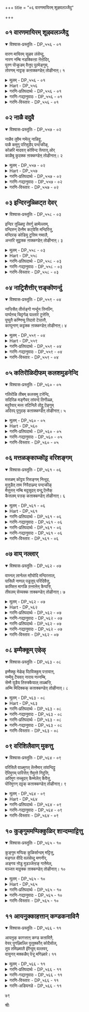 +++
title = "०६ वारणमायिरम् शूऴवलञ्जैदु"

+++


## ०१ वारणमायिरम् शूऴवलञ्जैदु

<details open><summary>विश्वास-प्रस्तुतिः - DP_५५६ - ०१</summary>

वारण मायिरम् सूऴव लंसॆय्दु,  
नारण नम्बि नडक्किऩ्ऱा ऩॆऩ्ऱॆदिर्,  
पूरण पॊऱ्कुडम् वैत्तुप् पुऱमॆङ्गुम्,  
तोरणम् नाट्टक् कऩाक्कण्डेऩ् तोऴीनाऩ्। १
</details>

<details><summary>मूलम् - DP_५५६ - ०१</summary>

वारण मायिरम् सूऴव लंसॆय्दु,  
नारण नम्बि नडक्किऩ्ऱा ऩॆऩ्ऱॆदिर्,  
पूरण पॊऱ्कुडम् वैत्तुप् पुऱमॆङ्गुम्,  
तोरणम् नाट्टक् कऩाक्कण्डेऩ् तोऴीनाऩ्। १
</details>

<details><summary>Hart - DP_५५६</summary>

O friend, I had a dream:  
People decorated every place with festoons  
and put out golden pots with coconuts  
to welcome Nāraṇan Nambi  
when he comes in procession  
surrounded by a thousand elephants:
</details>

<details><summary>गरणि-प्रतिपदार्थः - DP_५५६ - ०१</summary>

वारणम्=आनॆगळु, आयिरम्=साविर, शूऴ=सुत्तुवरिदु, वलञ्जॆय्दु=प्रदक्षिणॆयागि, नारणन् नम्बि=सकलगुण परिपूर्णनाद नारायणनु, नडक्किन्ऱान्=नडॆदुबरुत्तिद्दानॆ, ऎन्ऱु=ऎन्दु,ऎदिर्=ऎदुरिगॆ, पॊन्=बङ्गारद, पूरण कुडम्=पूर्णकुम्भगळन्नु, वैत्तु=हिडिदु, पुरम्=पट्टणदल्लि, ऎङ्गुम्=ऎल्लॆल्लियू, तोरणम्=तोरणवन्नु, नाट्ट=नाटुत्तिरुवन्तॆ, नान्=नानु, कना=कनसन्नु, कण्डेन्=कण्डॆनु, तोऴे=सखिये.
</details>

<details><summary>गरणि-गद्यानुवादः - DP_५५६ - ०१</summary>

सखिये, साविर आनॆगळिन्द सुत्तुवरिदु सकलगुणपरिपूर्णनाद नारायणनु नगरदल्लि प्रदक्षीनॆयागि नडॆदुबरुत्तिद्दानॆन्दु अवन ऎदुरागि बङ्गारद पूर्णकुम्भगळन्नु हिडिदु, ऎल्लॆल्लियू तोरणगळन्नु नाटुत्तिरुवन्तॆ नानु कनसुकण्डॆ\!\(१\)
</details>

<details><summary>गरणि-विस्तारः - DP_५५६ - ०१</summary>

भगवन्तनन्नल्लदॆ बेरॆ यारन्नू मदुवॆयागॆनॆन्दु गोदादेवि निर्धरिसिद्दळष्टॆ. भगवन्तने बन्दु तन्नन्नु वरिसुवनॆन्दु आशॆयिन्द नम्बिद्दळु. अवळ ऎन्दुकॊण्डन्तॆ भगवन्तनु बरलिल्ल. अवनन्नु काणलू अवळिगॆ आगलिल्ल. तन्न प्रियतमनिन्द अगलिकॆयन्नु सहिसलारदॆ परितपिसिदळु. हिन्दिन तिरुमॊऴियल्लि “नन्न प्रियतमनॊडनॆ नन्नन्नु कूडिसु”ऎन्दु कामदेवनन्नू, कूडलु दैववन्नू बेडिदळु. “नन्न नल्लनन्नु नन्न बळिगॆ बरुवन्तॆ कूगि करॆ”ऎन्दु कोगिलॆयन्नु अङ्गलाचिदळु. अल्लदॆ, भगवन्तनन्नु विधविधवागि हॊगळि अवन गुणगान माडिदळु. गोदादेविय इङ्गितवन्नू अवळ मनोवेदनॆयन्नू भगवन्तनु मनगण्डनो हेगो\! गोदादेवि मनोहरवाद कनस्सन्नु कण्डळु. आ कनसिन परियन्नु ई तिरुमॊऴियल्लि, अदर ऒन्दॊन्दु पाशुरदल्लू वर्णिसि हेळिद्दाळॆ. कनसन्नु तन्न अन्तरङ्गद सखिगॆ हेळुत्तिद्दाळॆ. कनसिनल्लि सकलगुणपरिपूर्णनाद श्रीमन्नारायणनु साविर आनॆगळॊडनॆ नगरदल्लि नडॆदु बरुत्तिरुवन्तॆयू, नगरवन्नु ऎल्लॆल्लियू तळिरुतोरणगळिन्द अलङ्करिसिरुवन्तॆयू, नगरवासिगळॆल्लरू पूर्णकुम्भगळिन्द अवनन्नु ऎदुरुगॊण्डु स्वागतिसुत्तिरुवन्तॆयू तानु कण्डन्तॆ इल्लिय विवरणॆ. भगवन्तनु इष्टु वैभवदिन्द

७०

एकॆ बरुत्तिद्दानॆ? मदुवॆगे इरबहुदे?
</details>

## ०२ नाळै वदुवै

<details open><summary>विश्वास-प्रस्तुतिः - DP_५५७ - ०२</summary>

नाळैव तुवैम णमॆऩ्ऱु नाळिट्टु,  
पाळै कमुगु परिसुडैप् पन्दऱ्कीऴ्,  
कोळरि मादवऩ् कोविन्द ऩॆऩ्पाऩ्,ओर्  
काळैबु कुदक्क ऩाक्कण्डेऩ् तोऴीनाऩ्। २
</details>

<details><summary>मूलम् - DP_५५७ - ०२</summary>

नाळैव तुवैम णमॆऩ्ऱु नाळिट्टु,  
पाळै कमुगु परिसुडैप् पन्दऱ्कीऴ्,  
कोळरि मादवऩ् कोविन्द ऩॆऩ्पाऩ्,ओर्  
काळैबु कुदक्क ऩाक्कण्डेऩ् तोऴीनाऩ्। २
</details>

<details><summary>Hart - DP_५५७</summary>

O friend, I had a dream:  
My relatives decided the day for my wedding:  
They decorated a beautiful pandal with kamugu trees:  
Mādhavan Govindan who once took a form of a lion,  
strong as a bull, entered into the pandal—  
I saw him in my dream:
</details>

<details><summary>गरणि-प्रतिपदार्थः - DP_५५७ - ०२</summary>

नाळै=नाळॆय दिन, वदुवै=वधुवन्नु, मणम्=मदुवॆयागुवुदु, ऎन्ऱु=ऎन्दु, नाळ्=दिनवन्नु\(मुहूर्तवन्नु\) इट्टु=निर्णयिसि, पाळै=हॊम्बाळॆ, कमुकु=अडकॆ मर \(मुन्ताद\), परिशु=अलङ्कारगळिन्द उडै=कूडिद, पन्दल्=पन्दलिन\(चप्परद\), कीऴ्=कॆळगडॆ, कोळरि=नरसिंह, मादवन्=माधव, कोविन्दन्=गोविन्द, ऎन्बान्=ऎम्ब हॆसरुगळुळ्ळवनाद, ओर्=असदृशवाद काळै=सलगवनु, पुहुद=प्रवेशिसुवुदन्नु, तोऴे=गॆळतिये, नान्=नानु, कनाक्कण्डेन्=कनसिनल्लि कण्डॆनु.
</details>

<details><summary>गरणि-गद्यानुवादः - DP_५५७ - ०२</summary>

नाळॆय दिन वधुवनु मदुवॆयागुवुदु ऎन्दु दिन\(मुहूर्त\)वन्नु निर्णयिसि, हॊम्बाळॆगळिन्दलू, अडकॆ मरगळिन्दलू अलङ्करिसिद पन्दलिन कळगॆ, “नरसिंह”, “माधव”, “गोविन्द”ऎम्ब हॆसरिन असदृशवाद ऒन्दु सलगवु प्रवेशिसुवुदन्नु गॆळती, नानु कनसिनल्लि कण्डॆ.\(२\)
</details>

<details><summary>गरणि-विस्तारः - DP_५५७ - ०२</summary>

कनसु मुन्दुवरियुत्तदॆ- भगवन्तनाद श्रीकृष्ननिगू गोदादेविगू नाळॆये मदुवॆ. हागॆन्दु शुभमुहूतवन्नु निर्णयिसलागिदॆ. अदक्कॆ तक्कन्तॆ मदुवॆय चप्पर सिद्धवागिदॆ. अदक्कॆ हॊम्बाळॆगळु जिगियुत्तिरुव अडकॆय मरगळन्नु नॆडलागिदॆ. नरसिंह,माधव,गोविन्द-मुन्ताद हॆसरिन श्रीकृष्णनु मदिसिद सलगदन्तॆ गम्भीरवागि मदुवॆय चप्परदॊळक्कॆ आगमिसुत्तिद्दानॆ. इदन्नॆल्ला कण्डॆ गॆळती- ऎन्नुत्ताळॆ, गोदादेवि.

नाळॆ मदुवॆ. इन्दु अदक्कॆ मॊदल दिन. इन्दु नडसबेकाद कॆलवु शास्त्रगळन्नु नडसुवुदक्कागिये भगवन्तनाद श्रीकृष्ण अल्लि बन्दिरुवुदु-इदन्ने अल्लवे गोदादेविय कनसु सूचिसुवुदु?

७१
</details>

## ०३ इन्दिरनुळ्ळिट्त देवर्

<details open><summary>विश्वास-प्रस्तुतिः - DP_५५८ - ०३</summary>

इन्दिर ऩुळ्ळिट्ट तेवर्गु ऴामॆल्लाम्,  
वन्दिरुन् दॆऩ्ऩैम कट्पेसि मन्दिरित्तु,  
मन्दिरक् कोडियु टुत्तिम णमालै,  
अन्तरि सूट्टक्क ऩाक्कण्डेऩ् तोऴीनाऩ्। ३
</details>

<details><summary>मूलम् - DP_५५८ - ०३</summary>

इन्दिर ऩुळ्ळिट्ट तेवर्गु ऴामॆल्लाम्,  
वन्दिरुन् दॆऩ्ऩैम कट्पेसि मन्दिरित्तु,  
मन्दिरक् कोडियु टुत्तिम णमालै,  
अन्तरि सूट्टक्क ऩाक्कण्डेऩ् तोऴीनाऩ्। ३
</details>

<details><summary>Hart - DP_५५८</summary>

O friend, I had a dream:  
Indra and the other gods came together,  
asked for me to be his bride  
and made all the arrangements:  
My sister-in-law Durgā tied a silk marriage sari on me  
and decorated me with fragrant garlands:
</details>

<details><summary>गरणि-प्रतिपदार्थः - DP_५५८ - ०३</summary>

इन्दिरन्=देवेन्द्र, उळ्ळिट्टु=मॊदलाद, देवर्=देवतॆगळु,कुऴाम्=समूह, ऎल्लाम्=ऎल्ला, वन्दु=बन्दु\(भूलोकक्कॆ\), इरुन्दु=नानिरुव कडॆ इद्दु, ऎन्नै=नन्नन्नु, मकळ्=मदुमगळॆन्दु, पेशि=मातनाडि, मन्तिरित्तु=मन्त्रगळन्नु उच्चरिसि, मन्तिरक्कोटि=मन्त्रपूर्वकवागि सीरॆयन्नु, उडुत्ति=उडिसि, मणम्=परिमळभरितवाद, मालै=\(हूविन\)मालिकॆयन्नु, अन्दरि=दुर्गादेवियु, शूट्ट=मुडिसुत्तिरुव, कना=कनसन्नु, तोऴे=गॆळतिये, नान्=नानु, कण्डेन्=कण्डॆ.
</details>

<details><summary>गरणि-गद्यानुवादः - DP_५५८ - ०३</summary>

इन्द्रने मॊदलाद देवतॆगळ समूहवॆल्ला भूलोकक्कॆ बन्दु, नानिरुव स्थळदल्लि इद्दु,नन्नन्नु मदुमगळन्नागि मातनाडि, अदक्कॆ सम्बन्धिसिद मन्त्रगळन्नु उच्चरिसि, अनन्तर दुर्गादेवियु मन्त्रपूवकवागि सीरॆयन्नुडिसि, परिमळभरितवाद पुष्पमालिकॆयन्नु ननगॆ मुडिसुत्तिरुव हागॆ नानु कनसुकण्डॆ, गॆळति.\(३\)
</details>

<details><summary>गरणि-विस्तारः - DP_५५८ - ०३</summary>

गोदादेविय कनसु मुन्दुवरियुवुद- देवतॆगळॆल्लरू देवेन्द्रनॊडनॆ धरॆगिळिदु बरुत्तारॆ. तम्म स्वामियाद भगवन्तनिगॆ मदुवॆ\! अदरल्लि तावु पालुगॊळ्ळबेडवे? अवरॆल्ल ईघ गण्डिन कडॆयवरु. अवरु गोदादेवि इरुव ऊरिगॆ, अवळिरुव स्थळक्कॆ बन्दु सेरुत्तारॆ. अवळ तन्दॆयन्नु काणुत्तारॆ. आतनॊडनॆ प्रस्ताप माडुत्तारॆ. “निम्म मगळन्नु नम्म प्रभुविगॆ कॊट्टु माडूवॆ माडिकॊडि”ऎन्दु केळुत्तारॆ. हीगॆ, वधुविन निष्कर्षॆयागुत्तदॆ. अनम्तर, गण्डिन कडॆयवरू हॆण्णिन कडॆयवरू कलॆतु, मदुवॆय विषयवागि विवरगळन्नु आप्तवागि मातनाडिकॊळ्ळुत्तारॆ. ऎल्लवू इत्यर्थवागुत्तदॆ. मदुमगळिगॆ सम्बन्धिसिद मन्त्रगळन्नु उच्चरिसि गोदादेवियन्नु मदुमगळन्नागि माडुत्तारॆ. आग, दुर्गदेवि मन्त्रपूर्वकवागि अवळिगॆ सीरॆयन्नुडिसि, परिमळभरितवाद हूविन दण्डॆयन्नु तलॆगॆ मुडिसि,कॊरळिगॆ हूविन हारवन्नु हाकुत्ताळॆ. मदुमगळु हीगॆल्ला सिद्धवाद्दाळॆ\! ऎन्थ उद्वेगद विवरणॆ\! ऎन्थ रसानुभव\!

“अन्तरि”-अन्तरिक्षदल्लि तन्न निजस्वरूपदिन्द कंसनिगॆ काणिसिकॊण्डवळु. आद्दरिन्द इवळु दुर्गादेवि. श्रीकृष्णनिगॆ तङ्गि. देवकिय ऎण्टनॆय गर्भदल्लि जनिसिदवनिन्द तनगॆ मरणवॆन्दु कंसनिगॆ तिळिदद्दरिन्द अवनु देवकि वसुदेवरन्नु सॆरॆयल्लिरिसि, अवरल्लि जनिसिद ऒन्दॊन्दु मगुवन्नू नॆलक्कॆ अप्पळिसि क्रूरवागि कॊल्लुत्ता बन्द. ऎण्टनॆय मगुहुट्टिद सुद्दि तिळिदकूडले अल्लिगॆ बन्दु नोडिदरॆ, अदु हॆण्णुमहु. देवकि अङ्गलाचिदळु, अदॊन्दन्नु उळिसॆन्दु. अवळ मातन्नु लक्षिसदॆ अदन्नू नॆलक्कॆ

७२

अप्पळिसि बिडबेकॆन्दु मगुविन कालुगळन्नु हिडिदु मेलक्कॆ बीसि ऎत्तिदाग अदु अवन कैयिन्द नुसुळु, आकाशक्कॆ एरि, अल्लि तन्न निजस्वरूपवन्नु तळॆदु, कंसन ऎदॆ झल्लॆन्नुवन्तॆ “निन्नन्नु कॊल्लुव वैरि बेरॆ कडॆ बॆळुयुत्तिद्दानॆ” ऎम्ब कठोर सत्यवन्नु नुडिदु मायवाद महाशक्ति दुर्गॆ\!

श्रीकृष्णन मदुवॆयल्लि दुर्गादेवि मदुमगळिगॆ नादिनि. मदुवॆय कालदल्लि नादिनियागिरुव अवळिगॆ हॆच्चिन मर्यादॆ. अदक्कॆ तक्क कॆलसगळन्नु अवळु नडसुत्ताळॆ.
</details>

## ०४ नाट्रिशैत्तीर् त्तङ्कॊणर्न्दु

<details open><summary>विश्वास-प्रस्तुतिः - DP_५५९ - ०४</summary>

नाऱ्ऱिसैत् तीर्त्तङ्गॊ णर्न्दुन ऩिनल्गि,  
पार्प्पऩच् चिट्टर्गळ् पल्लारॆ टुत्तेत्ति,  
पूप्पुऩै कण्णिप्पु ऩिदऩो टॆऩ्ऱऩ्ऩै,  
काप्पुनाण् कट्टक्क ऩाक्कण्डेऩ् तोऴीनाऩ्। ४
</details>

<details><summary>मूलम् - DP_५५९ - ०४</summary>

नाऱ्ऱिसैत् तीर्त्तङ्गॊ णर्न्दुन ऩिनल्गि,  
पार्प्पऩच् चिट्टर्गळ् पल्लारॆ टुत्तेत्ति,  
पूप्पुऩै कण्णिप्पु ऩिदऩो टॆऩ्ऱऩ्ऩै,  
काप्पुनाण् कट्टक्क ऩाक्कण्डेऩ् तोऴीनाऩ्। ४
</details>

<details><summary>Hart - DP_५५९</summary>

O friend, I had a dream:  
The Brahmin brought divine water  
from different directions and sprinkled it all over:  
They sang songs of purification:  
The priest tied the string bound together with flowers  
on my hand and on the divine groom’s hand to protect us:
</details>

<details><summary>गरणि-प्रतिपदार्थः - DP_५५९ - ०४</summary>

पाप्पनर्=\(सदाचार सम्पन्नराद्\) ब्राह्मणरल्लि, शिट्टर्हळ्=शिष्टरादवरु, पल्लार्=हलवरु, नाल्=नाल्कु, दिशै=दिक्कुगळिन्दलू, तीर् त्तम्=तीर्थगळन्नु, कॊणर्न्दु=तन्दु, ननि=चॆन्नागि, नल्=प्रोक्षिसि, ऎडुत्तु=ऎत्तिद स्वरदिन्द, एत्ति=आशीर्वद माडि, पू प्पुनै=कमलद हूविनन्तॆ सुन्दरवाद, कण्णि-कण्णुगळ, पुनितनोडु=पवित्रनॊडनॆ, ऎन् तन्नै=नन्नन्नु\(जॊतॆगूडिसि\), काप्पु=रक्षॆय, नाण्=दारवन्नु, कट्ट=कट्टुत्तिरुवुदर, कना=कनसन्नु, तोऴे-=गॆळतिये,नान्=नानु, कण्डेन्=कण्डॆ.
</details>

<details><summary>गरणि-गद्यानुवादः - DP_५५९ - ०४</summary>

ब्राह्मणरल्लि शिष्टरादवरु हलवरु नाल्कुदिक्कुगळिन्दलू तीर्थगळन्नु तन्दु, चॆन्नागि प्रोक्षिसि ऎत्तिद स्वरदिन्द आशीर्वदिसि, कमलद हूविनन्तॆ सुन्दरवाद कण्णुगळ पवित्रनॊडनॆ नन्नन्नु जॊतॆगूडिसि, रक्षॆय दारवन्नु \(कङ्कणवन्नु\) कट्टुत्तिरुव हागॆ कनसन्नु कण्डॆ गॆळती.\(४\)
</details>

<details><summary>गरणि-विस्तारः - DP_५५९ - ०४</summary>

गोदादेविय कनसु मुन्दुवरियुत्तदॆ- सदाचार सम्पन्नराद ब्राह्मणरु हलवारु मन्दि बरुत्तारॆ. अवरु नाल्कु दिशॆगळिन्दलू पवित्र तीर्थगळन्नु तरुत्तारॆ. वधुवन्नू वरनन्नू कुळ्ळिरिसि, अवर सकल कल्याणक्कोस्करवागि, अवर तलॆय मेलॆ, ऎत्तिद स्वरदिन्द वेदमन्त्रगळन्नु उच्चरिसुत्ता, माविनॆलॆ मत्तु दर्भॆय कूचदिन्द आ मन्त्रतीर्थवन्नु प्रोक्षिसुत्ता, अमृताभिषेकवन्नु माडि, आशीर्वदिसुत्तारॆ.

कमलद हूविनन्तॆ सॊबगिन कण्णुगळुळ्ळ परमपवित्रनाद भगवन्तनॊडनॆ गोदादेवियन्नु जॊतॆगूडिसि विवाहक्कॆन्दु कङ्कणवन्नु कट्टुत्तारॆ.

७३
</details>

## ०५ कतिरॊळिदीफम् कलशमुडनेन्दि

<details open><summary>विश्वास-प्रस्तुतिः - DP_५६० - ०५</summary>

गतिरॊळि तीबम् कलसमु टऩेन्दि,  
सदिरिळ मङ्गैयर् तांवन्दॆ तिर्गॊळ्ळ,  
मदुरैयार् मऩ्ऩ ऩटिनिलै तॊट्टु,ऎङ्गुम्  
अदिरप् पुगुदक् कऩाक्कण्डेऩ् तोऴीनाऩ्। ५
</details>

<details><summary>मूलम् - DP_५६० - ०५</summary>

गतिरॊळि तीबम् कलसमु टऩेन्दि,  
सदिरिळ मङ्गैयर् तांवन्दॆ तिर्गॊळ्ळ,  
मदुरैयार् मऩ्ऩ ऩटिनिलै तॊट्टु,ऎङ्गुम्  
अदिरप् पुगुदक् कऩाक्कण्डेऩ् तोऴीनाऩ्। ५
</details>

<details><summary>Hart - DP_५६०</summary>

O friend, I had a dream:  
Dancing women carried shining lights and kalasams  
and went in front of him and welcomed him:  
The king of Madura walked touching the earth  
as the earth shook:
</details>

<details><summary>गरणि-प्रतिपदार्थः - DP_५६० - ०५</summary>

कदिर्=सूर्यन, ऒळि=प्रकाशदन्थ, दीपम्=\(मङ्गळ\)दीपवन्नू, कलशम्=कलशवन्नू, उडन्=तम्म कैगळल्लि, एन्दि=हिडिदुकॊण्डु, शतिर्=सुन्दरियराद, इळ=ऎळॆय वयस्सिन, मङ्गैयर् ताम्=हॆङ्गसरु, वन्दु=बन्दु, ऎदिर् कॊळ्ळ=ऎदुरुगॊळ्ळलु, मदुरैयार्=मधुरापुरदवर, मन्नन्=अधिपतियु, अडिनिलै=पादुकॆगळन्नु तॊट्टु=तॊट्टु\(मॆट्टि\)कॊण्डु, ऎङ्गुम्=ऎल्लॆल्लियू, अदिर्=अदुरुवन्तॆ, पुहुदु=प्रवेशिसुवुदर, कना=कनसन्नु, तोऴे-=गॆळतिये,नान्=नानु, कण्डेन्=कण्डॆ.
</details>

<details><summary>गरणि-गद्यानुवादः - DP_५६० - ०५</summary>

सूर्यन प्रकाशदन्थ मङ्गळदीपवन्नू कलशवन्नू तम्म कैगळलि हिडिदुकॊण्डु सुन्दरियराद ऎळॆयवयस्सिन हॆङ्गसरु बन्दु ऎदुरुगॊळ्ळलु, मधुरापुरदवर अधिपतियु\(श्रीकृष्णनु\) पादुकॆगळन्नु तॊट्टु\(मॆट्टि\)कॊण्डु, भूमण्डलवे अदुरुवन्तॆ प्रवेशिसुव कनसन्नु नानु कण्डॆ, गॆळति.\(५\)
</details>

<details><summary>गरणि-विस्तारः - DP_५६० - ०५</summary>

गोदादेविय कनसु मुन्दुवरियुत्तदॆ- सुन्दरियराद, ऎळॆय वयस्सिन हॆङ्गसरु तम्म कैगळल्लि सूर्यन प्रकाशक्कॆ समनाद मङ्गळदीपगळन्नू, कलशगळन्नू हिडिदुकॊण्डु वरनन्नु ऎदुरुगॊळ्ळुवरु हीगॆ स्वागतगॊण्डु, श्रीकृष्णनु कालिगॆ हावुगॆगळन्नु मॆट्टिकॊण्डु, भूमण्डलवे अदुरुवन्तॆ नडॆयुत्ता मदुवॆय मण्टपवन्नु प्रवेशिसुवनु.
</details>

## ०६ मत्तळङ्काघ्कॊट्ट वरिशङ्गम्

<details open><summary>विश्वास-प्रस्तुतिः - DP_५६१ - ०६</summary>

मत्तळम् कॊट्टव रिसङ्गम् निऩ्ऱूद,  
मुत्तुडैत् ताम निरैदाऴ्न्द पन्दऱ्कीऴ्  
मैत्तुऩऩ् नम्बि मदुसूदऩ् वन्दु,ऎऩ्ऩैक्  
कैत्तलम् पऱ्ऱक् कऩाक्कण्डेऩ् तोऴीनाऩ्। ६
</details>

<details><summary>मूलम् - DP_५६१ - ०६</summary>

मत्तळम् कॊट्टव रिसङ्गम् निऩ्ऱूद,  
मुत्तुडैत् ताम निरैदाऴ्न्द पन्दऱ्कीऴ्  
मैत्तुऩऩ् नम्बि मदुसूदऩ् वन्दु,ऎऩ्ऩैक्  
कैत्तलम् पऱ्ऱक् कऩाक्कण्डेऩ् तोऴीनाऩ्। ६
</details>

<details><summary>Hart - DP_५६१</summary>

O friend, I had a dream:  
The drums were beaten, the lined conches were blown  
and my bridegroom, Nambi Madhusūdanan,  
came and held my hand  
under the pandal that was decorated  
with hanging strings of pearl garlands:
</details>

<details><summary>गरणि-प्रतिपदार्थः - DP_५६१ - ०६</summary>

मत्तळम्=मद्दलॆगळु, कॊट्ट=बारिसुत्तिरलु, वरि=सालागि, शङ्गम्=शङ्खगळु, निन्ऱु=ऒन्दे समनागि, ऊद=ऊदुत्तिरलु, मुत्तु उडै=मुत्तुगळिन्द कूडिद
</details>

<details><summary>गरणि-गद्यानुवादः - DP_५६१ - ०६</summary>

७४
</details>

<details><summary>गरणि-प्रतिपदार्थः - DP_५६१ - ०६</summary>

तामम्=सरगळु, निरै=कुच्चु कुच्चागि\(समृद्धियागि\), ताऴ्न्द=तूगाडुत्तिरुव, अलङ्करिसिरुव, पन्दल् कीऴ्=मण्टपदल्लि, मैत्तुनन्=अत्तॆय मगनाद, नम्बि=परिपूर्णनाद, मदुशूदन्=मधुसूदननु, ऎन्नै=नन्नन्नु, कैत्तलम्=कैयन्नु, पट्र=हिडियुवुदर, कना=कनसन्नु, तोऴे-=गॆळतिये,नान्=नानु, कण्डेन्=कण्डॆ.
</details>

<details><summary>गरणि-गद्यानुवादः - DP_५६१ - ०६</summary>

मद्दलॆगळु बारिसुत्तिरलु, सालागि शङ्खगळु निलुगडॆयिल्लदन्तॆ ऊदुत्तिरलु, मुत्तुगळ सरगळन्नु कुच्चुकुच्चागि तूगाडुत्ता अलङ्करिसिरुव मदुवॆय मण्टपदल्लि, नन्न अत्तॆय मगनाद परिपूर्णनाद मधुसूदननु नन्न कैयन्नु हिडियुवुदर कनसन्नु नानु कण्डॆ, गॆळती.\(६\)
</details>

<details><summary>गरणि-विस्तारः - DP_५६१ - ०६</summary>

गोदादेविय कनसु मुन्दुवरियुवुदु- मद्दळॆ मॊदलाद मङ्गळवाद्यगळु विशेषवागि बारिसुत्तिवॆ. शङ्खगळन्नु हिडिदु सालागि निन्तवरु अवुगळन्नु निलुगडॆयिल्लदॆ ऊदुत्तिद्दारॆ. मदुवॆय मण्टपवन्नु बलुसॊगसागि, आकर्षणीयवागि, अलङ्करिसिद्दारॆ. मुत्तुगळ सरगळु कुच्चुकुच्चागि मण्टपदल्लि तूगाडुत्तिवॆ. हीगॆ, अणिगॊण्ड दिव्यवाद मदुवॆय मण्टपदल्लि “अत्तॆय मग”नॆन्दु सलिगॆयिन्द करॆयिसिकॊळ्ळुव पवित्रनू, परिपूर्णनू, मधुसूदननू आद श्रीकृष्णनु नन्न कैहिडियुत्तानॆ. इदु पाणिग्रहण महोत्सव.

“अत्तॆय मग”ऎन्नुवुदरल्लि सोदरिकॆय मदुवॆयन्नु सूचिसुवुदु. “मावन मगळु, अत्तॆय मग”- “मावन मग, अत्तॆय मगळु”-इवु सोदरिकॆ.
</details>

## ०७ वाय् नल्लार्

<details open><summary>विश्वास-प्रस्तुतिः - DP_५६२ - ०७</summary>

वाय्नल् लार्नल्ल मऱैयोदि मन्दिरत्ताल्,  
पासिलै नाणल् पडुत्तुप् परिदिवैत्तु,  
काय्सिऩ मागळि ऱऩ्ऩाऩॆऩ् कैप्पऱ्ऱि,  
तीवलम् सॆय्यक्क ऩाक्कण्डेऩ् तोऴीनाऩ्। ७
</details>

<details><summary>मूलम् - DP_५६२ - ०७</summary>

वाय्नल् लार्नल्ल मऱैयोदि मन्दिरत्ताल्,  
पासिलै नाणल् पडुत्तुप् परिदिवैत्तु,  
काय्सिऩ मागळि ऱऩ्ऩाऩॆऩ् कैप्पऱ्ऱि,  
तीवलम् सॆय्यक्क ऩाक्कण्डेऩ् तोऴीनाऩ्। ७
</details>

<details><summary>Hart - DP_५६२</summary>

Skilled Vediyars recited the Vedas,  
and chanted mantras:  
They made a likeness of the sun  
with green naṇal grass:  
He is strong as an angry elephant  
and he held my hand and we circled the fire:
</details>

<details><summary>गरणि-प्रतिपदार्थः - DP_५६२ - ०७</summary>

वाय् नल्लार्=ऒळ्ळॆय बायियवरु, नल्ल=श्रेष्ठवाद, मऱै=वेदभागगळन्नु, ओदि=पठिसि, मन्तिरत्ताल्=मन्त्रपूर्वकवागि, पाशि=हसिय \(नॆनॆसिरुव\), इलै=ऎलॆयन्नू, नाणल्=दर्भॆयन्नू, पडुत्तु=हासिऎ, परिदि=परिधियन्नु\(सुत्तन्नु\), वैत्तु=कट्टि, काय्=तेजस्वियाद, चिनम्=अग्निगॆ, मा=दॊड्ड, कळिऱु=सलगक्कॆ, अन्नान्=समनाद अवनु\(श्रीकृष्णनु\), ऎन्=नन्न
</details>

<details><summary>गरणि-गद्यानुवादः - DP_५६२ - ०७</summary>

७५
</details>

<details><summary>गरणि-प्रतिपदार्थः - DP_५६२ - ०७</summary>

कै पट्रि=कैहिडिदु, ती=अग्नियन्नु, वलम् शॆय्य=प्रदक्षिणॆ माडुवुदर, कना=कनसन्नु, तोऴे-=गॆळतिये,नान्=नानु, कण्डेन्=कण्डॆ.
</details>

<details><summary>गरणि-गद्यानुवादः - DP_५६२ - ०७</summary>

ऒळ्ळॆय बायियवरु श्रेष्ठवाद वेदभागगळन्नु पठिसि, मन्त्रपूर्वकवागि नॆनॆसिरुव \(हसिय\)ऎलॆयन्नू दर्भॆयन्नू हासि, सुत्तुकट्टि बळिक प्रकाशिसुत्तिरुव अग्निगू, दॊड्ड सलगक्कू समाननाद अवनु\(श्रीकृष्णनु\) तन्न कैहिडिदु अग्नियन्नु प्रदक्षिणॆ माडुत्तिरुवुदन्नु कनसिनल्लि ना कण्डॆ गॆळती.\(७\)
</details>

<details><summary>गरणि-विस्तारः - DP_५६२ - ०७</summary>

कनसु मुन्दुवरियुवुदु- वेदपण्डितरु मदुवॆय समयक्कॆ योग्यवाद श्रेष्ठवाद वेदवाक्यगळन्नु ओदुत्तारॆ. मन्त्रपूर्वकवागि हसिरु ऎलॆगळन्नू दर्भॆयन्नू शास्त्रोक्तवागि हासुत्तारॆ. परिधियन्नु समित्तुगळिन्द कट्टुत्तारॆ. अग्निप्रतिष्ठॆ माडुत्तारॆ. अनन्तर, प्रकाशिसुव अग्नियन्तॆयू, बलिष्ठवाद सलगदन्तॆयू इरुव अवनु \(पतियाद श्रीकृष्णनु\), नन्न कैहिडिदु अग्निप्रदक्षिणॆ माडुत्तानॆ.

ऒळ्ळॆय बायियवरु- ऒळ्ळॆय मातुगळन्ने आडुव अभ्यासदल्लि पळगिरुववरु. अनुभवस्थराद वयस्क गृहस्थरु. सत्यवादिगळु. नम्रभक्तरु. मितभाषिगळाद सद्ब्राह्मणरु. इल्लि उत्तमवाद कण्ठस्वनवुळ्ळ वेदविद्यापारङ्गतरु.

इदु अग्निसाक्षियाद मदुवॆयाद्दरिन्द, अदक्कॆ अग्निप्रतिष्ठॆयागुत्तदॆ. वेडिकॆय मेलॆ, मन्त्रपूवकवागि स्थळ शुद्धि माडि, अल्लि अक्कियहिट्टन्नु हरडि, सुमङ्गलियरिन्द अग्निप्रतिष्ठॆ माडिसि, अग्निकार्यक्कॆ बेकाद रीतियल्लि अग्निदेवनिगॆ दर्भॆयिन्दलू समित्तुगळिन्दलू परिधियन्नु कट्टि, अग्नियन्नु पूजिसि, चॆन्नागि ज्वलिसुवन्तॆ माडुत्तारॆ. अग्निपुरुषनन्नु वरनु वधुविन कैहिडिदु मूरुसल मम्त्रपूवकवागि प्रदक्षिणॆ माडुत्तानॆ. इल्लि सूचितवाद क्रम इदु.
</details>

## ०८ इम्मैक्कूम् एऴेऴ्

<details open><summary>विश्वास-प्रस्तुतिः - DP_५६३ - ०८</summary>

इम्मैक्कु मेऴेऴ् पिऱविक्कुम् पऱ्ऱावाऩ्,  
नम्मैयु टैयवऩ् नाराय णऩ्नम्बि,  
सॆम्मै युडैय तिरुक्कैयाल् ताळ्बऱ्ऱि,  
अम्मि मिदिक्कक् कऩाक्कण्डेऩ् तोऴीनाऩ्। ८
</details>

<details><summary>मूलम् - DP_५६३ - ०८</summary>

इम्मैक्कु मेऴेऴ् पिऱविक्कुम् पऱ्ऱावाऩ्,  
नम्मैयु टैयवऩ् नाराय णऩ्नम्बि,  
सॆम्मै युडैय तिरुक्कैयाल् ताळ्बऱ्ऱि,  
अम्मि मिदिक्कक् कऩाक्कण्डेऩ् तोऴीनाऩ्। ८
</details>

<details><summary>Hart - DP_५६३</summary>

O friend, I had a dream:  
He is the refuge for this birth  
and the fourteen future births:  
He, our king Narayaṇan Nambi held my feet  
with his divine, perfect fingers  
and placed them on the grinding stone:
</details>

<details><summary>गरणि-प्रतिपदार्थः - DP_५६३ - ०८</summary>

इम्मैक्कूम्=ई जन्मक्कू, एऴेऴ् विऱक्कूम्=एळेळु जन्मगळिगू, पट्रु=आधार\(कारण\), आवान्=आगिरुववनू, नम्मै=नम्मन्नु, उडैयवन्=ऒळगॊण्डवनू, नम्बि=सकल कल्याणगुणपरिपूर्णनू, नारायणन्=नारायणनू आद, श्रीकृष्णनु, शॆम्मै=कॆम्पाद, उडैय=बण्णवुळ्ळ, \(तन्न\)तिरु=पवित्रवाद, कैयाल्=कैयिन्द
</details>

<details><summary>गरणि-गद्यानुवादः - DP_५६३ - ०८</summary>

७६
</details>

<details><summary>गरणि-प्रतिपदार्थः - DP_५६३ - ०८</summary>

ताळ्=नन्न कालन्नु, पट्रि=हिडिदु, अम्मि=अम्मि कल्लिन मेलॆ, विदिक्क=तुळिसुव, कना=कनसन्नु, तोऴे-=गॆळतिये,नान्=नानु, कण्डेन्=कण्डॆ.
</details>

<details><summary>गरणि-गद्यानुवादः - DP_५६३ - ०८</summary>

ई जन्मक्कू एळेळु जन्मगळिगू आधार\(कारण\)वागिरुववनू, नम्मन्नु ऒळगॊण्डवनू, सकल कल्याणगुणपरिपूर्णनू नारायणनू आद श्रीकृष्णनु तन्न कॆम्पाद पवित्रवाद कैयिन्द नन्न कालन्नु हिडिदु अम्मिकल्लिन मेलॆ तुळिसुव कनसन्नु नानु कण्डॆ, गॆळती.\(८\)
</details>

<details><summary>गरणि-विस्तारः - DP_५६३ - ०८</summary>

गोदादेविय कनसु मुन्दुवरियुवुदु- कनसिनल्लि विवाह कालदल्लि नडॆयुव इन्नॊन्दु मुख्यवाद कार्य नडॆयुत्तदॆ. सकल सद्गुण परिपूर्णनू, सकल कारणनू, सकलाधारनू,सकलवन्नू तन्नल्लि ऒळगॊण्डवनू आद भगवन्तनु तन्न कोमलवाद कैयिन्द नन्न कालन्नु हिडिदु अम्मिकल्लन्नु तुळिसुत्तानॆ ऎन्नुत्ताळॆ गोदादेवि. वधुवादवळु तन्न पातिव्रत्यवन्नु तन्न कडॆय घळिगॆय तनक कापाडिकॊण्डु बरुवुदु अवळ कर्तव्य ऎन्दु सूचिसुव कर्म इदु. इदन्नु “अश्मारोहणम्”ऎन्नुत्तारॆ.
</details>

## ०९ वरिशिलैवाण् मुकत्तु

<details open><summary>विश्वास-प्रस्तुतिः - DP_५६४ - ०९</summary>

वरिसिलै वाळ्मुगत् तॆऩ्ऩैमार् तांवन्दिट्टु  
ऎरिमुगम् पारित्तॆऩ् ऩैमुऩ्ऩे निऱुत्ति,  
अरिमुग ऩच्चुदऩ् कैम्मेलॆऩ् कैवैत्तु,  
पॊरिमुगन् दट्टक् कऩाक्कण्डेऩ् तोऴीनाऩ्। ९
</details>

<details><summary>मूलम् - DP_५६४ - ०९</summary>

वरिसिलै वाळ्मुगत् तॆऩ्ऩैमार् तांवन्दिट्टु  
ऎरिमुगम् पारित्तॆऩ् ऩैमुऩ्ऩे निऱुत्ति,  
अरिमुग ऩच्चुदऩ् कैम्मेलॆऩ् कैवैत्तु,  
पॊरिमुगन् दट्टक् कऩाक्कण्डेऩ् तोऴीनाऩ्। ९
</details>

<details><summary>Hart - DP_५६४</summary>

O friend, I had a dream:  
My brothers with shining faces and bows  
came and, standing before us,  
kindled the fire and made it bright:  
They joined my hand with the hand of Achuthan  
who once took the form of a lion,  
and they poured popped rice on it:
</details>

<details><summary>गरणि-प्रतिपदार्थः - DP_५६४ - ०९</summary>

वरि=सुन्दरवाद, शिलै=बिल्लिनन्तॆ, वाळ्=हुब्बुगळन्नुळ्ळ, मुकम्=मुखवुळ्ळ, ऎन्=नन्न, ऐमार् ताम्=अण्णन्दिरु, वन्दिट्टु=बन्दु, ऎरि=अग्निय, मुकम्=मुखवन्नु, पारित्तु=चॆन्नागि हरडुवन्तॆ माडि, ऎन्नै=नन्नन्नु, मुन्ने=अदर मुन्दुगडॆ, निऱुत्ति=निल्लिसि, अरिमुकन्=सिंहदमुखवुळ्ळवनू, अच्चुतन्=अच्युतनू आद श्रीकृष्णन, कैम्मेल्=कैय मेलॆ, ऎन्=नन्न, कैवैत्तु=कैयन्निट्टु, पॊरि=अरळन्नु, मुकन्दु=तुम्बि,अट्ट=\(अग्निगॆ\) समर्पिसिद, कना=कनसन्नु, तोऴे-=गॆळतिये,नान्=नानु, कण्डेन्=कण्डॆ.
</details>

<details><summary>गरणि-गद्यानुवादः - DP_५६४ - ०९</summary>

सुन्दरवाद बिल्लिनन्तॆ बग्गिरुव हुब्बुगळन्नुळ्ळ मुखद नन्न अण्णन्दिरु बन्दु, अग्नियन्नु चॆन्नागि ज्वलिसुवन्तॆ माडि, नन्नन्नु अदर मुन्दॆ निल्लिसि, सिंहद मुखवुळ्ळवनू अच्युतनू आद श्रीकृष्णन कैयमेलॆ नन्न कैयन्निरिसि, अरळन्नु तुम्बि, अग्निगॆ समर्पिसिद कनसन्नु नानु कण्डॆ गॆळति.\(९\)
</details>

<details><summary>गरणि-विस्तारः - DP_५६४ - ०९</summary>

कनसिनल्लि मत्तॊन्दु मुख्यकार्य नडॆयुवुदन्नु गोदादेवि काणुत्ताळॆ. अल्लिगॆ अवळ अण्णन्दिरु बरुत्तारॆ. अवरु अवळन्नु प्रज्वलिसुत्तिरुव अग्निय मुन्दॆ निल्लिसुत्तारॆ. अवळ बॊगसॆय तुम्ब बत्तद अरळन्नु तुम्बुत्तारॆ. आ बॊगसॆयन्नु अवळ पतियाद

७७

श्रीकृष्णन कैगळल्लि\(बॊगसॆयल्लि\) इरिसुत्तारॆ. अरळन्नु मन्त्रपूर्वकवागि अग्निगॆ हाकिसुत्तारॆ. ऎन्दरॆ, अवळ कैयिन्द “लाज होम” माडिसुत्तारॆ.

वधुवु तन्न पतिगॆ दीर्घायुस्सन्नु कोरि नडसुव ऒन्दु अग्निकार्य इदु. –लाजहोम.

भगवन्तनन्नु “सिंहद मुखदवनु” “अच्युतनु” ऎन्दु वर्णिसलागिदॆ. हिरण्यकशिपुवन्नु वधिसि प्रह्लादनन्नु पालिसलु भगवन्तनु “नरहरि” रूपवन्नु ऎत्तिदनष्टॆ. अदर सूचनॆ “सिंहद मुखदवनु” ऎम्बुदरल्लिदॆ. नाशविल्लदवनु भगवन्त- आद्दरिन्द “अच्युत”
</details>

## १० कुङ्गुममप्पिक्कुळिर् शान्दम्माट्टित्तु

<details open><summary>विश्वास-प्रस्तुतिः - DP_५६५ - १०</summary>

कुङ्गुम मप्पिक् कुळिर्सान्दम् मट्टित्तु,  
मङ्गल वीदि वलंसॆय्दु मणनीर्,  
अङ्गव ऩोडु मुडञ्जॆऩ्ऱङ् गाऩैमेल्,  
मञ्जऩ माट्टक्क ऩाक्कण्डेऩ् तोऴीनाऩ्। १०
</details>

<details><summary>मूलम् - DP_५६५ - १०</summary>

कुङ्गुम मप्पिक् कुळिर्सान्दम् मट्टित्तु,  
मङ्गल वीदि वलंसॆय्दु मणनीर्,  
अङ्गव ऩोडु मुडञ्जॆऩ्ऱङ् गाऩैमेल्,  
मञ्जऩ माट्टक्क ऩाक्कण्डेऩ् तोऴीनाऩ्। १०
</details>

<details><summary>Hart - DP_५६५</summary>

O friend, I had a dream:  
Adorned with kumkum  
and smeared with cool sandal paste,  
I went with him on an elephant in procession  
circling all the auspicious streets  
as people sprinkled turmeric water on us:
</details>

<details><summary>गरणि-प्रतिपदार्थः - DP_५६५ - १०</summary>

कुङ्गुमम्=कलसिद कुङ्कुमवन्नु, अप्पि=मैगॆल्ला चॆन्नागि सवरि, कुळिर्=तम्पाद, शान्दम्=चन्दनवन्नु, मट्टित्तु=बळिदु, अवनोडुम्=अवनॊडनॆ\(तन्न पतियाद श्रीकृष्णनॊडनॆ\) आनैमेल्=आनॆय मेलॆ, उडन्=कूडिकॊण्डु, शॆन्ऱु=हॊरटु, मङ्गलवीदि=मदुवॆ नडॆद प्रदेशदल्लि अलङ्करिसिद कडॆगळलॆल्ला, वलञ्जॆय्दु=प्रदक्षिणॆ नडसि\(मॆरवणिगॆ होगि\) बन्दु, अङ्गु=अल्लि, मणनीर्=वसन्तद \(ओकळिय\) नीरन्नु, मञ्जनम् आट्ट=मङ्गळस्नान माडिसुवुदन्नु, कना=कनसन्नु, तोऴे-=गॆळतिये,नान्=नानु, कण्डेन्=कण्डॆ.
</details>

<details><summary>गरणि-गद्यानुवादः - DP_५६५ - १०</summary>

कलसिद कुङ्कुमवन्नु मैगॆल्ला सवरि, तम्पाद चन्दनवन्नु बळिदु, श्रीकृष्णनॊडनॆ कूडिसि आनॆय मेलॆ बीदिगळल्लि मॆरवणिगॆ माडिसि, वसन्तद मज्जनवन्नु माडिसुवुदन्नु कनसिनल्लि नानु कण्डॆ, गॆळति.\(१०\)
</details>

<details><summary>गरणि-विस्तारः - DP_५६५ - १०</summary>

कनसिनल्लि गोदादेवि मदुवॆय कडॆय मङ्गळकार्यद अनुभववन्नु पडॆयुत्ताळॆ. अग्निय मुन्दॆ अष्टुकाल कुळितु होमगळन्नु नडसिद्दर परिणामवागि दम्पतिगळिगॆ तॊन्दरॆयागिरबहुदो अग्निय तापदिन्द नॊन्दुरबहुदो ऎन्दु बगॆदु अवर मैगॆल्ला कलसिद कुङ्कुमवन्नू चन्दनवन्नू बळिदु तम्पुमाडुवुदु मॊदलनॆय कार्य. बळिक, मदुवॆय मण्टपद सुत्तमुत्तण अलङ्करिसिद बीदिगळल्लि गोदादेवियू अवळ पतियू आनॆयमेलॆ मॆरवणिगॆ होगि बरुत्तारॆ. हिन्तिरुगि बन्द बळिक, कडॆयदागि वसन्तमाधव पूजॆ. ऎन्दरॆ, ओकळियल्लि मङ्गळस्नान. इदरॊन्दिगॆ मदुवॆय समारम्भ मुगियुवुदु.

७८
</details>

## ११ आयनुक्काहत्तान् कण्डकनाविनै

<details open><summary>विश्वास-प्रस्तुतिः - DP_५६६ - ११</summary>

आयऩुक् कागत्ताऩ् कण्ड कऩाविऩै,  
वेयर् पुगऴ्विल्लि पुत्तूर्क्कोऩ् कोदैसॊल्,  
तूय तमिऴ्मालै ईरैन्दुम् वल्लवर्,  
वायुनऩ् मक्कळैप् पॆऱ्ऱु मगिऴ्वरे। ११
</details>

<details><summary>मूलम् - DP_५६६ - ११</summary>

आयऩुक् कागत्ताऩ् कण्ड कऩाविऩै,  
वेयर् पुगऴ्विल्लि पुत्तूर्क्कोऩ् कोदैसॊल्,  
तूय तमिऴ्मालै ईरैन्दुम् वल्लवर्,  
वायुनऩ् मक्कळैप् पॆऱ्ऱु मगिऴ्वरे। ११
</details>

<details><summary>गरणि-प्रतिपदार्थः - DP_५६६ - ११</summary>

आयनुक्कू=गोपाल\(कृष्ण\)निगॆ, आह=आशॆपट्टु, तान्=ताने, कण्ड=कण्ड, कनाविनै=कनसन्नु,वेयर्=वेदपण्डितरु, पुहऴ्=हॊगळुव, विल्लिपुत्तूर्=श्रीविल्लिपुत्तूरिन, कोन्=निर्वाहकनादवन\(विष्णुचित्तन\) कोदै=गोदॆयु, शॊल्=हेळिद, तूय=परिशुद्धवाद, तमिऴ्=तमिळिन, मालै=पाशुर मालॆय, ईरैन्दुम्=ईरैदन्नू\(हत्तन्नू\), वल्लार्=तिळिदवरु, वायुम्=सद्गुणगळुळ्ळ, नल्=उत्तमवाद, मक्कळै=मक्कळन्नु, पॆट्रु=पडॆदु, महिऴ् वरे=आनन्दिसुववरे आगुत्तारॆ.
</details>

<details><summary>गरणि-गद्यानुवादः - DP_५६६ - ११</summary>

गोपालनिगागि आशॆपट्टु ताने कण्ड कनसन्नु वेदपण्डितरु हॊगळुव श्रीविल्लिपुत्तूरिनवन \(श्रीविष्णुचित्तन\) गोदॆयु हेळिद परिशुद्धवाद तमिळिन पाशुरमालॆय हत्तुपाशुरगळन्नू बल्लवरु सद्गुणवन्तरू उत्तमरू आद मक्कळन्नु पडॆदु आनन्दिसुवरु.\(११\)
</details>

<details><summary>गरणि-विस्तारः - DP_५६६ - ११</summary>

गोपालनागि अवतरिसिद श्रीकृष्णने तनगॆ पतियागबेकॆन्दु महदाशॆपट्टु परिपरियागि परितपिसिद गोदादेवियु तनगू श्रीकृष्णनिगू मदुवॆयादन्तॆ, मॊदलिनिन्द कडॆयवरॆगू, बहळ विवरवाद कनसन्नु कण्डळु. तानु कण्डु अनुभविसिद कनसन्नु, कण्ड हागॆये, शुद्धवाद तमिळिन हत्तुपाशुरगळल्लि हाडिदळु. ई हत्तन्नू अर्थवत्तागि तिळिदुकॊण्डवरिगॆ ऎरडु बगॆय आनन्दविदॆ ऎन्नुत्ताळॆ गोदादेवि. कनसन्नु केळि हर्षिसुवुदु मॊदलनॆय आनन्द. पाशुरगळन्नु चॆन्नागि अरितुकॊण्डद्दर फलवो ऎम्बन्तॆ अवरिगॆ सत्पुत्ररु जनिसि अवरिन्द अतिशयवाद आनन्दवन्नु पडॆयुवुदु मत्तॊन्दु आनन्द. हीगिदॆ, ई तिरुमॊऴिय फलश्रुति.
</details>

<details><summary>गरणि-अडियनडे - DP_५६६ - ११</summary>

वारणम्, नाळै, इन्दिरन्, नाट्रिशै, कदिर्, मत्तळम्, वाय्,इम्मै, वरिशिलै, कुङ्गुमम्, आयन्,\(करुप्पूरम्\)
</details>

७९

श्रीः